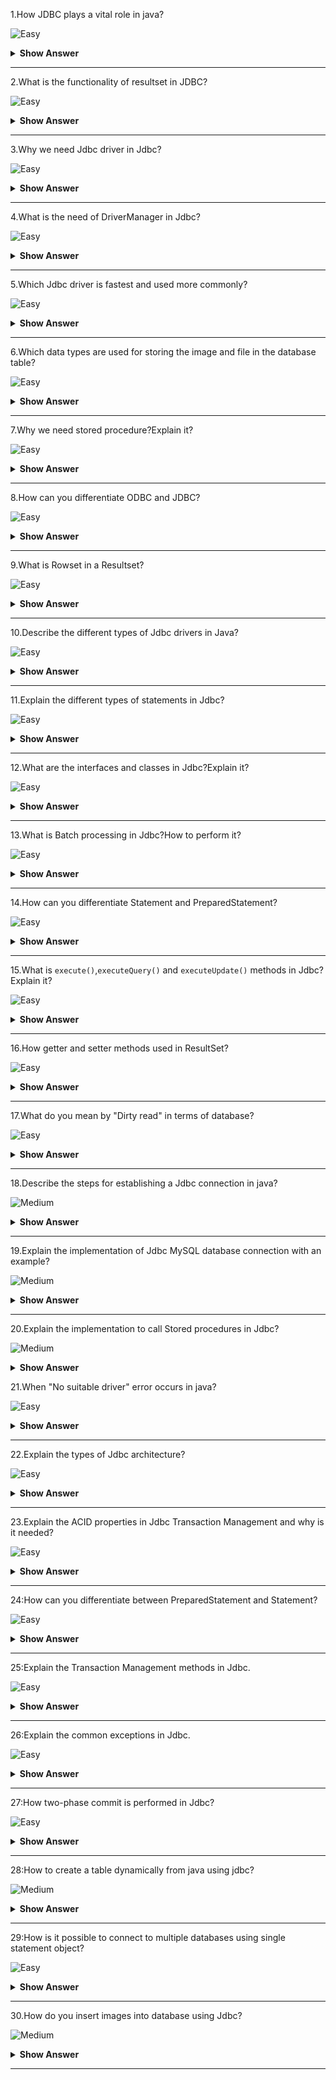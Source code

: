 1.How JDBC plays a vital role in java?

![Easy](https://github.com/revaturelabs/interviewquestions/blob/dev/ComplexityTags/simple%20(2).svg)

<details><summary><b> Show Answer</b></summary>

<blockquote>

JDBC(Java Database Connectivity) is a Java API, which is helpful in interacting with the database to retrieve, manipulate and process the data using SQL. It will make use of JDBC drivers for connecting to the database. JDBC can access tabular data stored in various types of relational databases such as Oracle, MySQL, MS Access, etc.

</blockquote>

</details>

---

2.What is the functionality of resultset in JDBC?

![Easy](https://github.com/revaturelabs/interviewquestions/blob/dev/ComplexityTags/simple%20(2).svg)

<details><summary><b> Show Answer</b></summary>

<blockquote>

The `java.sql.ResultSet` interface represents the database result set, which is obtained after the execution of SQL query using Statement objects. ResultSet objects maintains a cursor pointing to the current row of data in the result set. Initially, the cursor is located before the first row. Then the cursor is moved to the next row by using the `next()` method. The `next()` method can be used to iterate through the result set with the help of a while loop. If there are no further rows, the `next()` method will return false.for example:

```java

ResultSet rs = con.executeQuery(sqlQuery);

```

</blockquote>

</details>

---

3.Why we need Jdbc driver in Jdbc?

![Easy](https://github.com/revaturelabs/interviewquestions/blob/dev/ComplexityTags/simple%20(2).svg)

<details><summary><b> Show Answer</b></summary>

<blockquote>


Jdbc driver is a software component having various classes and interfaces, that enables the Java application to interact with a database.To connect with individual databases, It requires particular drivers for each specific database. These drivers are provided by the database vendor in addition to the database. 

For example:

- MySQL Connector/J is the official Jdbc driver for MySQL and we can locate the `mysql-connector-java-<version>-bin.jar` file among the installed files. 
- On windows, this file can be obtained at `C:\Program Files (x86)\MySQL\MySQL` `Connector J\mysql-connector-java-5.1.30-bin.jar`.
- Jdbc driver of Oracle10G is `ojdbc14.jar` and it can be obtained in the installation directory of an Oracle at `…/Oracle/app/oracle/product/10.2.0/server/jdbc/lib` .
- Jdbc driver provides the connection to the database. Also, it implements the protocol for sending the query and result between client and database.

</blockquote>

</details>
  
 ---
  
 4.What is the need of DriverManager in Jdbc?

![Easy](https://github.com/revaturelabs/interviewquestions/blob/dev/ComplexityTags/simple%20(2).svg)

<details><summary><b> Show Answer</b></summary>

<blockquote>

Jdbc DriverManager is a static class in Java, through which we manage the set of Jdbc drivers that are available for an application to use.Multiple JDBC drivers can be used concurrently by an application. By using a Uniform Resource Locator(URL), each application specifies a Jdbc driver.When we load the JDBC Driver class into an application, it registers itself to the DriverManager by using `Class.forName()` or `DriverManager.registerDriver()`. when we call `DriverManager.getConnection()` method by passing the details regarding database configuration, DriverManager will make use of registered drivers to obtain the connection and return it to the caller program.

</blockquote>

</details>
  
---
  
5.Which Jdbc driver is fastest and used more commonly?

![Easy](https://github.com/revaturelabs/interviewquestions/blob/dev/ComplexityTags/simple%20(2).svg)

<details><summary><b> Show Answer</b></summary>

<blockquote>

Jdbc Net pure Java driver(Type 4 driver) is the fastest driver for localhost and remote connections because it directly interacts with the database by converting the Jdbc calls into vendor-specific protocol calls.

</blockquote>

</details>

---
  
6.Which data types are used for storing the image and file in the database table?

![Easy](https://github.com/revaturelabs/interviewquestions/blob/dev/ComplexityTags/simple%20(2).svg)

<details><summary><b> Show Answer</b></summary>

<blockquote>

BLOB data type is used to store the image in the database. We can also store videos and audio by using the BLOB data type. It stores the binary type of data.CLOB data type is used to store the file in the database. It stores the character type of data.

</blockquote>

</details>

 ---
  
 7.Why we need stored procedure?Explain it?

![Easy](https://github.com/revaturelabs/interviewquestions/blob/dev/ComplexityTags/simple%20(2).svg)

<details><summary><b> Show Answer</b></summary>

<blockquote>

Stored procedure is a group of SQL queries that are executed as a single logical unit to perform a specific task. Name of the procedure should be unique since each procedure is represented by its name.For example, operations on an employee database like obtaining information about an employee could be coded as stored procedures that will be executed by an application. Code for creating a stored procedure named `STUDENT_DETAILS`  is given below:

```java

DELIMITER $$
DROP PROCEDURE IF EXISTS `STUDENT`.`STUDENT_DETAILS`  $$
CREATE PROCEDURE `STUDENT`.`STUDENT_DETAILS`
  (IN STUDENT_ID INT, OUT STUDENT_DETAILS VARCHAR(255))
BEGIN
  SELECT first INTO STUDENT_DETAILS
  FROM Students
  WHERE ID = STUDENT_ID;
END $$
DELIMITER ;

```
Stored procedures are called using CallableStatement class available in JDBC API. Below given code demonstrates this:

```java

CallableStatement cs = con.prepareCall("{call STUDENT_DETAILS(?,?)}");
ResultSet rs = cs.executeQuery();

```
</blockquote>

</details>

---
  
8.How can you differentiate ODBC and JDBC?

![Easy](https://github.com/revaturelabs/interviewquestions/blob/dev/ComplexityTags/simple%20(2).svg)

<details><summary><b> Show Answer</b></summary>

<blockquote>

ODBC(Open Database Connectivity):	
- ODBC can be used for languages like C, C++, Java, etc.
- We can use ODBC only for the Windows platform, thus it is platform-dependent.	
- Most of the ODBC Drivers developed in native languages like C, C++	
- It is not recommended to use ODBC for Java applications, because of low performance due to internal conversion.	
- ODBC is procedural.	

JDBC(Java Database Connectivity):
- JDBC is used only for the Java language
- We can use JDBC on any platform, thus it is platform-independent
- JDBC drivers are developed using the Java language
- It is highly recommended to use JDBC for Java applications because there are no performance issues.
- JDBC is Object Oriented.

</blockquote>

</details>
  
---
  
9.What is Rowset in a Resultset?

![Easy](https://github.com/revaturelabs/interviewquestions/blob/dev/ComplexityTags/simple%20(2).svg)

<details><summary><b> Show Answer</b></summary>

<blockquote>

A RowSet is an object that encapsulates a row set from either Jdbc result sets or tabular data sources such as files or spreadsheets. It supports component-based development models like JavaBeans, with the help of a standard set of properties and event notifications.RowSet is easier and flexible to use.It is Scrollable and Updatable by default.

</blockquote>

</details>
  
---

10.Describe the different types of Jdbc drivers in Java? 

![Easy](https://github.com/revaturelabs/interviewquestions/blob/dev/ComplexityTags/simple%20(2).svg)

<details><summary><b> Show Answer</b></summary>

<blockquote>


There are four types of JDBC drivers in Java. They are:

- Type I: Jdbc - Odbc bridge driver:It acts as an interface between the client and database server. When a user uses a Java application to send requests to the database using Jdbc–Odbc bridge, it converts the Jdbc API into Odbc API and then sends it to the database. When the result is received from the database, it is sent to Odbc API and then to Jdbc API.It is platform-dependent because it uses Odbc which depends on the native library of the operating system. In this, Jdbc–Odbc driver should be installed in every client system and database must support for Odbc driver.It is easier to use but it gives low performance because it involves the conversion of Jdbc method calls to the Odbc method calls.

- Type II: Native API – Partially Java Driver:It uses libraries of the client-side of the database. This Type II Driver converts the Jdbc method calls to native calls of the database native API.When the database gets the requests from the user, the requests are processed and sends the results back in the native format which is then converted into Jdbc format and pass it to the Java application.It was instantly adopted by the database vendors because it was quick and cheaper to implement. 

- Type III: Network Protocol - Fully Java Driver: It uses to send the Jdbc method calls to an intermediate server. The intermediate server communicates with the database on behalf of Jdbc. The application server converts the Jdbc calls either directly or indirectly to the database protocol which is vendor-specific.

- Type IV: Thin Driver - Fully Java Driver: It is platform-independent since it is written fully in Java. It can be installed inside the Java Virtual Machine(JVM) of the client, so there is no need of installing any software on the client or server side. This drive architecture is having all the logic to communicate directly with the database in a single driver.It provides better performance compared to other driver types. It permits easy deployment. It is developed by the database vendor itself so that programmers can use it directly without any dependencies on other sources.Type IV driver is directly implemented and it directly converts JDBC calls into vendor-specific database protocol. Most of the Jdbc Drivers used today are type IV drivers.

</blockquote>

</details>

---
  
11.Explain the different types of statements in Jdbc? 

![Easy](https://github.com/revaturelabs/interviewquestions/blob/dev/ComplexityTags/simple%20(2).svg)

<details><summary><b> Show Answer</b></summary>

<blockquote>

There are 3 types of JDBC Statements which are discussed below:

- `java.sql.Statement`:Statement object compiles and executes no matter whether there is a change in the query syntax or not. for example:if you are inserting 100 employees your insert query will remain same but Statement object will compile your insert query again and again for 100 times and runs.
  
```java
Statement st = conn.createStatement( );
ResultSet rs = st.executeQuery();
  
```
- `java.sql.PreparedStatement`: This type of statement is designed in such a way that it compiles only when there is a syntatical change in your query. for example:this will compile the insert statement once and executes it 100 times.

```java
String s1 = "Update emp SET salary = ? WHERE designation = ?";
PreparedStatement  ps = conn.prepareStatement(s1);
ResultSet rs = ps.executeQuery();
  
 ```
  
- `java.sql.CallableStatement`: This is sub interface of PreparedStatement and has been designed to call up PLSQL stored procedures and functions.

```java
CallableStatement cs = con.prepareCall("{call STUDENT_DETAILS}");
ResultSet rs = cs.executeQuery();

```
</blockquote>

</details>
  
---
  
12.What are the interfaces and classes in Jdbc?Explain it?

![Easy](https://github.com/revaturelabs/interviewquestions/blob/dev/ComplexityTags/simple%20(2).svg)

<details><summary><b> Show Answer</b></summary>

<blockquote>

The java.sql package contains different interfaces and classes for JDBC API. They are:

- Connection object is an interface which is created by using getConnection() method of DriverManager class. DriverManager is the factory for connection.
- Statement object is an interface which  is created by using createStatement() method of the Connection class. The Connection interface is the factory for Statement.
- PreparedStatement object is an interface which is created by using prepareStatement() method of Connection class. It is used for executing the parameterized query.
- ResultSet object maintains a cursor pointing to a table row,the cursor points before the first row. The executeQuery() method of the Statement interface returns the object of ResultSet.
- ResultSetMetaData interface object contains the details about the data of the table such as number of columns, name of the column, column type etc. The getMetaData() method of ResultSet returns the ResultSetMetaData object.
- DatabaseMetaData is an interface that has methods to get metadata of a database, like name of the database product, version of database product, driver name, name of the total number of views, name of the total number of tables, etc. The getMetaData() method that belongs to Connection interface returns the DatabaseMetaData object.
- CallableStatement interface is useful for calling the stored procedures and functions. We can have business logic on the database through the usage of stored procedures and functions, which will be helpful for the improvement in the performance as these are pre-compiled. The prepareCall() method that belongs to the Connection interface returns the object of CallableStatement.
- DriverManager has available drivers which handles establishing a connection between a database and the relevant driver. It contains various methods to keep the interaction between the user and drivers.
- BLOB stands for Binary Large Object. It represents a collection of binary data such as images, audio, and video files, etc., which is stored as a single entity in the DBMS(Database Management System).
- CLOB stands for Character Large Object. This data type is used by multiple database management systems to store character files. It is the same as BLOB except for the difference, instead of binary data, CLOB represents character stream data such as character files, etc.


</blockquote>

</details>

---

13.What is Batch processing in Jdbc?How to perform it?

![Easy](https://github.com/revaturelabs/interviewquestions/blob/dev/ComplexityTags/simple%20(2).svg)

<details><summary><b> Show Answer</b></summary>

<blockquote>

Batch processing is the process of executing multiple SQL statements in one transaction. For example, consider the case of loading data from CSV(Comma-Separated Values) files to relational database tables. Instead of using Statement or PreparedStatement, we can use batch processing which executes the bulk of queries as a single transcation for a database.It reduces the communication time and improves performance.It is easier to process a huge amount of data and consistency of data is also maintained.It is much faster than executing a single statement at a time because of the fewer number of database calls.To perform batch processing, `addBatch()` and `executeBatch()` methods are used,which are available in the Statement and PreparedStatement classes of Jdbc

</blockquote>

</details>
  
---
  
14.How can you differentiate Statement and PreparedStatement?

![Easy](https://github.com/revaturelabs/interviewquestions/blob/dev/ComplexityTags/simple%20(2).svg)

<details><summary><b> Show Answer</b></summary>

<blockquote>

- Statement:	
The query is compiled every time when we  run the program.It is used in the situation where we need to run the SQL query without providing parameters at runtime.It's performance is less compared to PreparedStatement.It is suitable for executing DDL statements such as Create, Alter, Drop and Truncate.	It cannot be used for storing/retrieving images and files in the database.It executes static SQL statements.It is less secured because it enforces SQL injection.	
	

- PreparedStatement:
The query is compiled only once.It is used when we want to give input parameters to the query at runtime.It provides better performance than Statement, as it executes the pre-compiled SQL statements.It is suitable for executing DML statements such as Insert, Update and Delete.It can be used for storing/retrieving images and files in the database.It executes pre-compiled SQL statements.It is more secured as they use to bind variables, which can prevent SQL injection.

</blockquote>

</details>
  
---
  
15.What is `execute()`,`executeQuery()` and `executeUpdate()` methods in Jdbc?Explain it?

![Easy](https://github.com/revaturelabs/interviewquestions/blob/dev/ComplexityTags/simple%20(2).svg)

<details><summary><b> Show Answer</b></summary>

<blockquote>

- `execute()`:It can be used for any SQL statements.It returns the boolean value TRUE if the result is a ResultSet object and FALSE when there is no ResultSet object.Used for executing both Select and non-Select queries.	

- `executeQuery()`:It is used to execute SQL Select queries.It returns the ResultSet object which contains the data retrieved by the SELECT statement.Used for executing only the Select Query.

- `executeUpdate()`:It is used to execute the SQL statements such as Insert or Update or Delete which will update or modify the database data.It returns an integer value which represents the number of affected rows where 0 indicates that the query returns null.It is used for executing only a non-Select query.
		

</blockquote>

</details>
  
---
  
16.How getter and setter methods used in ResultSet?

![Easy](https://github.com/revaturelabs/interviewquestions/blob/dev/ComplexityTags/simple%20(2).svg)

<details><summary><b> Show Answer</b></summary>

<blockquote>

- Getter methods: These are used for retrieving the particular column values of the table from ResultSet. As a parameter, either the column index value or column name should be passed and the getter method is represented as getXXX() methods,for example: `int getInt(string Column_Name)` statement is used to retrieve the value of the specified column index and the return type is an int data type.

- Setter Methods: These methods are used to set the value in the database. It is almost similar to getter methods, but here it requires to pass the data/values for the particular column to insert into the database and the column name or index value of that column and setter method is represented as setXXX() methods,for example: `void setInt(int Column_Index, int Data_Value)` statement is used to insert the value of the specified column index with an int value.
		
</blockquote>

</details>
  
---
  
17.What do you mean by "Dirty read" in terms of database?

![Easy](https://github.com/revaturelabs/interviewquestions/blob/dev/ComplexityTags/simple%20(2).svg)

<details><summary><b> Show Answer</b></summary>

<blockquote>

Dirty read implies the meaning "read the value which may or may not be correct". In the database, when a transaction is executing and changing some field value, at the same time another transaction comes and reads the changed field value before the first transaction could commit or rollback the value, which may cause an invalid value for that particular field. This situation is known as a dirty read. For ex: where Transaction 2 changes a row but does not commit the changes made. Then Transaction 1 reads the uncommitted data. Now, if Transaction 2 goes for roll backing its changes (which is already read by Transaction 1) or updates any changes to the database, then the view of the data may be wrong in the records related to Transaction 1. 
		
</blockquote>

</details>

  
---
  
18.Describe the steps for establishing a Jdbc connection in java?

![Medium](https://github.com/revaturelabs/interviewquestions/blob/dev/ComplexityTags/Medium%20(2).svg)

<details><summary><b> Show Answer</b></summary>

<blockquote>

- Loading the Driver:When we need to load or register the driver before using it in the program. Registration must be done once in your program. You can register a driver by using any one of the two methods mentioned below:

`Class.forName()`:We load the driver’s class file into memory during runtime.`Class.forName("com.mysql.jdbc.Driver")` is used to load the MySQL driver.However, this statement is no longer needed, because as you place the MySQL Jdbc driver JAR file into the classpath of your program, the driver manager can find and load the driver.

`DriverManager.registerDriver()`: DriverManager is a built-in Java class with a static member register. Here we will be calling the constructor of the driver class during compile time.For registering the MySQL driver, use the below-given code:

`DriverManager.registerDriver((new com.mysql.jdbc.Driver());`


- Connection:After loading the driver into the program, establish connections using the code given below:

`Connection con = DriverManager.getConnection(url,user,password);`

`con`: Reference to a Connection interface.
	
`url`: Uniform Resource Locator.
	
`user`: Username from which SQL command prompt is accessed.
	
`password`: Password from which SQL command prompt is accessed.

url in MySQL can be created as follows:
	
`String url = "jdbc:mysql://localhost:3306/demo1";`
	
Where localhost represents hostname or IP address of the MySQL server, 3306 port number of the server and by default, it is 3306, test1 is the name of the database on the server.

- Create a statement:Once a connection establishment is done, you can interact with the database. The `Statement`, `PreparedStatement`, and `CallableStatement` Jdbc interfaces will define the methods that permit you to send SQL commands and receive data from the database.We can use JDBC Statement as follows:

`Statement st = con.createStatement();`

Here, con is a reference to the Connection interface used in the earlier step.

- Execute the query: query means an SQL query. We can have various types of queries.for ex:Query for updating,  inserting and data retrieval a table in a database. The `executeQuery()` method that belongs to the Statement interface is used for executing queries related to values retrieval from the database. This method returns the ResultSet object which can be used to get all the table records.The `executeUpdate(sql_query)` method of the Statement interface is used for executing queries related to the update/insert operation.For Example:

```java

   int s = st.executeUpdate(sql);
   if (s==1)
       System.out.println("Data inserted successfully : "+sql);
   else
       System.out.println("Data insertion failed");
Here SQL is the SQL query of string type.

```

- Close the connection:We have to sent the data to the location specified and now we are at the end of our task completion.Closing the connection, objects of Statement and ResultSet will be automatically closed. The `close()` method of the Connection interface is used for closing the connection. 

```java

con.close();

```
		
</blockquote>

</details>

---
  
19.Explain the implementation of Jdbc MySQL database connection with an example?

![Medium](https://github.com/revaturelabs/interviewquestions/blob/dev/ComplexityTags/Medium%20(2).svg)

<details><summary><b> Show Answer</b></summary>

<blockquote>

```java

import java.sql.*;  
class JdbcMySql{  
   public static void main(String args[]){      
       String url = "jdbc:mysql://localhost:3306/demo1";
       String user = "root";
       String password = "root";
       try{  
           Class.forName("com.mysql.jdbc.Driver");
           Connection con=DriverManager.getConnection(url,user,password);
           Statement st = con.createStatement();
           ResultSet rs = st.executeQuery("select * from student");  
           while(rs.next())  
               System.out.println(rs.getInt(1)+" "+rs.getString(2)+" "+rs.getString(3));  
           con.close();  
       }
       catch(Exception e)
       { 
           System.out.println(e);
       }  
   }  
}  

```
		
</blockquote>

</details>
  
---
  
20.Explain the implementation to call Stored procedures in Jdbc?

![Medium](https://github.com/revaturelabs/interviewquestions/blob/dev/ComplexityTags/Medium%20(2).svg)

<details><summary><b> Show Answer</b></summary>

<blockquote>

Stored procedures are a set of SQL queries that are compiled in the database and will be executed from Jdbc API. For executing Stored procedures in the database, Jdbc CallableStatement can be used. The syntax for initializing a CallableStatement is given below:

```java

CallableStatement cs = con.prepareCall("{call insertStudent(?,?,?,?,?)}");
stmt.setInt(1, studentid);
stmt.setString(2, studentname);
stmt.setString(3, studentphone);
stmt.setString(4, studentaddress);
stmt.setString(5, studentfees);
cs.registerOutParameter(5, java.sql.Types.VARCHAR);
cs.executeUpdate();

```

We must register the OUT parameters before executing the CallableStatement.
		
</blockquote>

</details>

21.When "No suitable driver" error occurs in java?

![Easy](https://github.com/revaturelabs/interviewquestions/blob/dev/ComplexityTags/simple%20(2).svg)

<details><summary><b> Show Answer</b></summary>

<blockquote>


"No suitable driver" error occurs during a call to the DriverManager.getConnection() method, when it is 
unable to load the appropriate Jdbc drivers before calling the getConnection() method.
It can specify an invalid or wrong Jdbc url, which cannot be recognized by the Jdbc driver.
when one or more shared libraries required by the Jdbc bridge cannot be loaded.
		
</blockquote>

</details>

---
	
22.Explain the types of Jdbc architecture?

![Easy](https://github.com/revaturelabs/interviewquestions/blob/dev/ComplexityTags/simple%20(2).svg)

<details><summary><b> Show Answer</b></summary>

<blockquote>

Jdbc has 2 types of architecture models  to access the database. They are:

- Two-tier Architecture: This architecture connects java programs explicitly to  the database. It doesn’t require any mediator such as an application server for connecting with the database except the Jdbc driver. It is also called client-server architecture.	


- Three-tier Architecture: This architecture has no explicit communication between the Jdbc driver or java application with the database. It will make use of an application server as a mediator between them. Java code will send the request to an application server, then the server will send it to the database and receive the response from the database.

</blockquote>

</details>

---
	
23.Explain the ACID properties in Jdbc Transaction Management and why is it needed?

![Easy](https://github.com/revaturelabs/interviewquestions/blob/dev/ComplexityTags/simple%20(2).svg)

<details><summary><b> Show Answer</b></summary>

<blockquote>

The sequence of SQL statements served as a single unit that is called a transaction. Transaction Management places an important role in RDBMS-oriented applications to maintain data consistency and integrity.Transaction Management can be described by using ACID properties. ACID stands for Atomicity, Consistency, Isolation, and Durability.
- Atomicity:If all queries are successfully executed, then only data will be committed to the database.
- Consistency:It ensures bringing the database into a consistent state after any transaction.
- Isolation:It ensures that the transaction is isolated from other transactions.
- Durability:If a transaction has been committed once, it will remain always committed, even in the situation of errors, power loss, etc.

- Need for Transaction Management:When creating a connection to the database, the auto-commit mode will be selected by default. This implies that every time when the request is executed, it will be committed automatically upon completion.We might want to commit the transaction after the execution of few more SQL statements. In such a situation, we must set the auto-commit value to False. So that data will not be able to commit before executing all the queries. In case if we get an exception in the transaction, we can `rollback()` changes made and make it like before.

</blockquote>

</details>

---
	
24:How can you differentiate between PreparedStatement and Statement? 

![Easy](https://github.com/revaturelabs/interviewquestions/blob/dev/ComplexityTags/simple%20(2).svg)

<details><summary><b> Show Answer</b></summary>

<blockquote>

PreparedStatement performs faster compared to the Statement because the Statement needs to be compiled each time when we run the code whereas the PreparedStatement is compiled once and then executed only on runtime.It can execute parametrized queries. But Statement can only run static queries.
The query used in PreparedStatement looks similar each time, so the database can reuse the previous access plan. Statement inline the parameters into the string, so the query doesn’t look to be the same every time which prevents reusage of cache.

</blockquote>

</details>

---
	
25:Explain the  Transaction Management methods in Jdbc.

![Easy](https://github.com/revaturelabs/interviewquestions/blob/dev/ComplexityTags/simple%20(2).svg)

<details><summary><b> Show Answer</b></summary>

<blockquote>

The connection interface is having 5 methods for transaction management. They are given below:

`setAutocommit()`:The value of AutoCommit is set to true by default.when the SQL statement executes, it will be committed automatically. By using this method we can set the value for AutoCommit.
	
Syntax: `conn.setAutoCommit(boolean_value)`;
boolean_value is set to true for enabling autocommit mode for the connection, false for disabling it.
	
`commit()`:The `commit()` method is used for committing the data. When the SQL statement executes, we can call the `commit()` method. It will commit the changes made by the SQL statement.
	
Syntax: `conn.commit()`;
	
`rollback()`:The `rollback()` method is used to undo the changes made till the last commit has occurred. If we face any problem or exception in the SQL statements execution flow, we may roll back the transaction.
	
Syntax: `conn.rollback()`;
	
`setSavepoint()`:If you have set a savepoint in the transaction i.e.,group of SQL statements, you can use the `rollback()` method to undo all the changes till the savepoint or after the `savepoint()`, if something goes wrong within the current transaction. The `setSavepoint()` method is used to create a new savepoint which refers to the current state of the database within the transaction.
	
Syntax:`Savepoint sp= conn.setSavepoint("Mysavepoint");`
	
`releaseSavepoint()`:It is used for deleting or releasing the created savepoint.
	
Syntax:`conn.releaseSavepoint("Mysavepoint");`

</blockquote>

</details>
	
---

26:Explain the common exceptions in Jdbc.

![Easy](https://github.com/revaturelabs/interviewquestions/blob/dev/ComplexityTags/simple%20(2).svg)

<details><summary><b> Show Answer</b></summary>

<blockquote>

- `java.sql.SQLException`:It is the base class for Jdbc exceptions.
- `java.sql.BatchUpdateException`: It occurs during the batch update operation. It depends on the jdbc driver type that the base SQLException may throw instead.
- `java.sql.SQLWarning`:It is displayed as a warning message of various SQL operations.
- `java.sql.DataTruncation`:This exception occurs when data values are unexpectedly truncated due to exceeding MaxFieldSize.

</blockquote>

</details>

---
	
27:How two-phase commit is performed in Jdbc?

![Easy](https://github.com/revaturelabs/interviewquestions/blob/dev/ComplexityTags/simple%20(2).svg)

<details><summary><b> Show Answer</b></summary>

<blockquote>

Two-phase commit is useful for a distributed environment where numerous processes take part in the distributed transaction process.A transaction is executing and it is affecting multiple databases then a two-phase commit will be used to make sure that all databases are synchronized with each other.
The main process or co-ordinator process take a vote of all other process that they have completed their process successfully and ready to commit, if all the votes are "yes" then they continue for the next phase. And if "No" then rollback will be performed. As per vote, if all the votes are "yes" then commit is done.when any transaction changes multiple databases after transaction execution, it will issue a pre-commit command on each database and all databases will send an acknowledgment. Based on acknowledgment, if all are positive transactions then it will issue the commit command otherwise rollback will be done

</blockquote>

</details>

---
	
28:How to create a table dynamically from java using jdbc?

![Medium](https://github.com/revaturelabs/interviewquestions/blob/dev/ComplexityTags/Medium%20(2).svg)

<details><summary><b> Show Answer</b></summary>

<blockquote>

```java

import java.io.*;
import java.sql.*;

public class dynamicjdbctable{
 public static void main(String[] args)throws SQLException,IOException{
   BufferedReader br = new BufferedReader(new InputStreamReader(System.in));
   Class.forName("com.mysql.jdbc.Driver");
   Connection con=DriverManager.getConnection(url,user,password);
   Statement st = con.createStatement();
   System.out.println(“Enter table name”);
   String tablename = br.readLine();
   st.executeUpdate("create table"+tablename+"(studentno number,studentname varchar2(10),studentphone number,studentaddress varchar2(20))");
   System.out.println("Table created successfully");
   con.close();
 }
}

```

</blockquote>

</details>

---
	
29:How is it possible to connect to multiple databases using single statement object?

![Easy](https://github.com/revaturelabs/interviewquestions/blob/dev/ComplexityTags/simple%20(2).svg)

<details><summary><b> Show Answer</b></summary>

<blockquote>

It is possible to connect to multiple databases, at the same time, but it depends on the specific driver.To update and extract data from the different database we can use the single statement. But we need middleware to deal with multiple databases or a single database.

</blockquote>

</details>

---
	
30.How do you insert images into database using Jdbc?

![Medium](https://github.com/revaturelabs/interviewquestions/blob/dev/ComplexityTags/Medium%20(2).svg)

<details><summary><b> Show Answer</b></summary>

<blockquote>

Images in the database inserted using the BLOB datatype wherein the image stored as a byte stream. Below code is showing how to insert the image into DB.

```java

Connection con = null;
PreparedStatement ps = null;
InputStream is = null;

Class.forName("com.mysql.jdbc.Driver");
Connection con=DriverManager.getConnection(url,user,password);
ps = con.prepareCall("insert into student values (?,?)");
ps.setInt(1,401);
is = new FileInputStream(new File("student_img.jpg"));
ps.setBinaryStream(2, is);
int count = ps.executeUpdate();


```

</blockquote>

</details>

---
  



